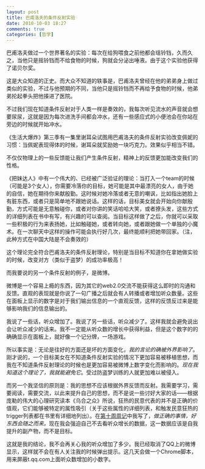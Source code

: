 ```yaml
---
layout: post
title: 巴甫洛夫的条件反射实验
date: 2010-10-03 18:27
comments: true
categories: [哲学]
---
```


巴甫洛夫做过一个世界著名的实验：每次在给狗喂食之前他都会瑶铃铛，久而久之，当他只是摇铃铛而不给食物的时候，狗就会分泌出唾液。由于这个实验他获得了诺贝尔奖。

这是大众知道的正史。而大众不知道的轶事是，巴甫洛夫曾经在他的弟弟身上做过类似的实验，不过与他预期的不同，当他只是摇铃铛而不再给予食物的时候，他弟弟抡起拳头把他揍进了医院。

不过我们现在知道条件反射对于人类一样是奏效的，我每次听见流水的声音就会想要尿尿，这就是因为每次进洗手间都会冲水，还有一些感应式的小便池会在你站在旁边的时候就开始冲水。

《生活大爆炸》第三季有一集里谢耳朵试图用巴甫洛夫的条件反射实验改变佩妮的习惯：当佩妮表现得体的时候，谢耳朵就奖励她一块巧克力。效果似乎相当不错。

不仅仅物理上的一些反馈能让我们产生条件反射，精神上的反馈更加能改变我们的性格。

《把妹达人》中有一个伟大的、已经被广泛验证的理论：当打入一个team的时候（可能是3个女人），你需要冷落你的目标，她可能是其中最漂亮的女人，由于她的自信，她在期待你来献殷勤。这时候对她冷落或者无意的嘲讽，比如指出她脸上有脏东西，或者只是简单地不跟她说话。这样的话，目标美女就会开始向你献殷勤，方式可能是无意触碰你，或者对你讲的笑话哈哈大笑，或者撩头发，这些方式的详细列表在书中有写，有兴趣的可以查阅。当目标这样做了之后，你就可以采取一些积极的行为来表扬她，比如触碰她，或者转向她，或者跟她做一个单独的小魔术。在一次聊天中这样的操作可能会执行好几次，最终能顺利把她带回家。（注，此种方式在中国大陆是不会奏效的）

这个理论完全符合巴甫洛夫的条件反射理论，特别是当目标不知道你在拿她做实验的时候，改变对方（类似于盗梦）的成功率极高！

而我要说的另一个条件反射的例子，是微博。

微博是一个容易上瘾的东西，因为其它的web2.0交流不能获得这么即时的沟通和反馈。直观的表现就是你说了一句广播之后就会有人转播或者增加听众数量。这些在面板上显示的数字是对于我们输出信息的一个直观反馈，这样的反馈反过来是能够影响我们的信息输出的。

我说了一些话，听众增加了。我说了另一些话，听众减少了。这样我就会避免说出会让听众减少的话来。我不一定能从听众数的增长中获得利益，但是这个数字的的确确显示在面板上，就好像一个记分牌，一场游戏。

所以事实是：无论是往好的方面还是坏的方面变化，<em>我的言论的确被外界影响了</em>。刚才说的，一个目标美女在不知道条件反射实验的情况下更加容易被移植思想，而我在不知道条件反射理论的时候也是更加容易被微博上数字变化而影响的。<em>现在我知道这个理论了，我就能避免它</em>。受过防盗梦训练的人就更加难以被侵入。

而另一个我坚信的原则是：我的思想不应该根据外界反馈而反射。我需要学习，需要阅读，需要交流，以此来提升自己的思想，而不是说一些讨好大家的话——根据庞勒的伟大的心理研究读本《乌合之众》所说，狂热的民意代表的并不是正确的价值观，它们能够被特定的属性吸引（关于这些属性的详细列表，和触发民意狂热的trigger列表都在书里有详细地列出）。在<a href="http://yuguo.us/weblog/week-10/">第十周周记</a>中我写了，<em>做正确的事情，好东西会随之而来。</em>现在我会强迫自己不去看听众增长的数据，这一数据应该是自我提升的副产物，而不是目标。

这就是我的结论，我不会再关心我的听众增加了多少。我已经取消了QQ上的微博显示，这样就不会在有人关注我的时候弹出提示。这几天会做一个Chrome脚本，用来屏蔽t.qq.com上面听众数增加的小数字。

